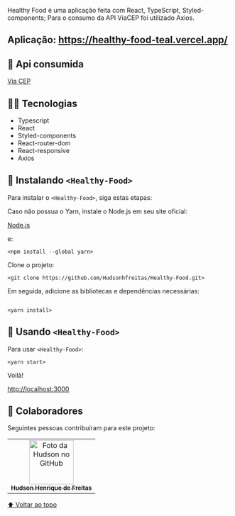 Healthy Food é uma aplicação feita com React, TypeScript, Styled-components; Para o consumo da API ViaCEP foi utilizado Axios.

## Aplicação: https://healthy-food-teal.vercel.app/

## 🔗 Api consumida

[Via CEP](https://viacep.com.br/)

## 🧑‍💻 Tecnologias

- Typescript
- React  
- Styled-components
- React-router-dom
- React-responsive
- Axios

## 🍐 Instalando `<Healthy-Food>`

Para instalar o `<Healthy-Food>`, siga estas etapas:

Caso não possua o Yarn, instale o Node.js em seu site oficial:

[Node.js](https://nodejs.org/en/download/)

e:

```
<npm install --global yarn>
```

Clone o projeto:
```
<git clone https://github.com/Hudsonhfreitas/Healthy-Food.git>
```

Em seguida, adicione as bibliotecas e dependências necessárias:
```

<yarn install>
```

## 🥑 Usando `<Healthy-Food>`

Para usar `<Healthy-Food>`:

```
<yarn start>
```

Voilà!

[http://localhost:3000](http://localhost:3000)

## 🤝 Colaboradores

Seguintes pessoas contribuíram para este projeto:

<table>
  <tr>
    <td align="center">
      <a href="https://github.com/hudsonhfreitas">
        <img src="https://avatars.githubusercontent.com/u/65768361?v=4" width="100px;" alt="Foto da Hudson no GitHub"/><br>
        <sub>
          <b>Hudson Henrique de Freitas</b>
        </sub>
      </a>
    </td>
  </tr>
</table>

[⬆ Voltar ao topo](#healthy-food)<br>

```
